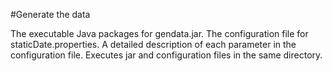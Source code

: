 #Generate the data

The executable Java packages for gendata.jar. The configuration file for staticDate.properties. 
A detailed description of each parameter in the configuration file. Executes jar and configuration 
files in the same directory.

